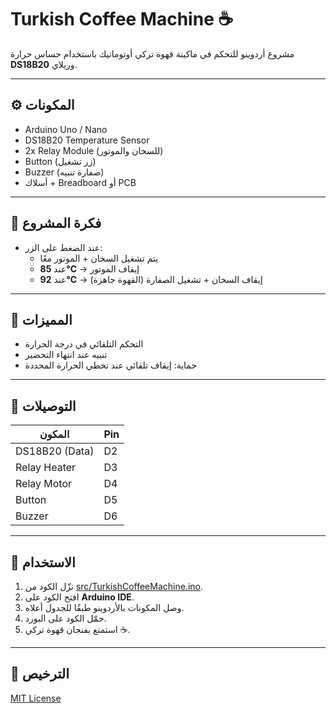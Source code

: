 
# Turkish Coffee Machine ☕️

مشروع أردوينو للتحكم في ماكينة قهوة تركي أوتوماتيك باستخدام حساس حرارة **DS18B20** وريلاي.

---

## ⚙️ المكونات
- Arduino Uno / Nano
- DS18B20 Temperature Sensor
- 2x Relay Module (للسخان والموتور)
- Button (زر تشغيل)
- Buzzer (صفارة تنبيه)
- أسلاك + Breadboard أو PCB

---

## 🧠 فكرة المشروع
- عند الضغط على الزر:
  - يتم تشغيل السخان + الموتور معًا
  - عند **85°C** → إيقاف الموتور
  - عند **92°C** → إيقاف السخان + تشغيل الصفارة (القهوة جاهزة)

---

## 📌 المميزات
- التحكم التلقائي في درجة الحرارة
- تنبيه عند انتهاء التحضير
- حماية: إيقاف تلقائي عند تخطي الحرارة المحددة

---

## 🔌 التوصيلات
| المكون          | Pin  |
|-----------------|------|
| DS18B20 (Data) | D2   |
| Relay Heater   | D3   |
| Relay Motor    | D4   |
| Button         | D5   |
| Buzzer         | D6   |

---

## 🚀 الاستخدام
1. نزّل الكود من [src/TurkishCoffeeMachine.ino](src/TurkishCoffeeMachine.ino).
2. افتح الكود على **Arduino IDE**.
3. وصل المكونات بالأردوينو طبقًا للجدول أعلاه.
4. حمّل الكود على البورد.
5. استمتع بفنجان قهوة تركي ☕️.

---

## 📜 الترخيص
[MIT License](LICENSE)
